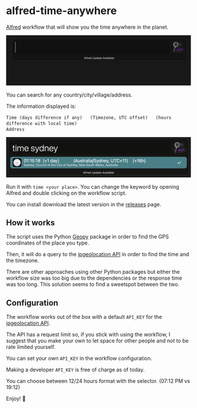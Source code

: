 # alfred-time-anywhere

[Alfred](https://www.alfredapp.com/) workflow that will show you the time anywhere in the planet.

![Alfred Time Anywhere gif](./media/alfred-time-anywhere.gif)

You can search for any country/city/village/address.

The information displayed is:
```
Time (days difference if any)   (Timezone, UTC offset)   (hours difference with local time)
Address
```

![Alfred Time Anywhere img](./media/alfred-time-anywhere.png)

Run it with `time <your place>`. You can change the keyword by opening Alfred and double clicking on the workflow script.

You can install download the latest version in the [releases](https://github.com/juanborre/alfred-time-anywhere/releases) page.

## How it works

The script uses the Python [Geopy](https://pypi.org/project/geopy/) package in order to find the GPS coordinates of the place you type.

Then, it will do a query to the [ipgeolocation API](https://ipgeolocation.io/) in order to find the time and the timezone.

There are other approaches using other Python packages but either the workflow size was too big due to the dependencies or the response time was too long. This solution seems to find a sweetspot between the two.

## Configuration

The workflow works out of the box with a default `API_KEY` for the [ipgeolocation API](https://ipgeolocation.io/).

The API has a request limit so, if you stick with using the workflow, I suggest that you make your own to let space for other people and not to be rate limited yourself.

You can set your own `API_KEY` in the workflow configuration.

Making a developer `API_KEY` is free of charge as of today.

You can choose between 12/24 hours format with the selector. (07:12 PM vs 19:12)

Enjoy! 👋